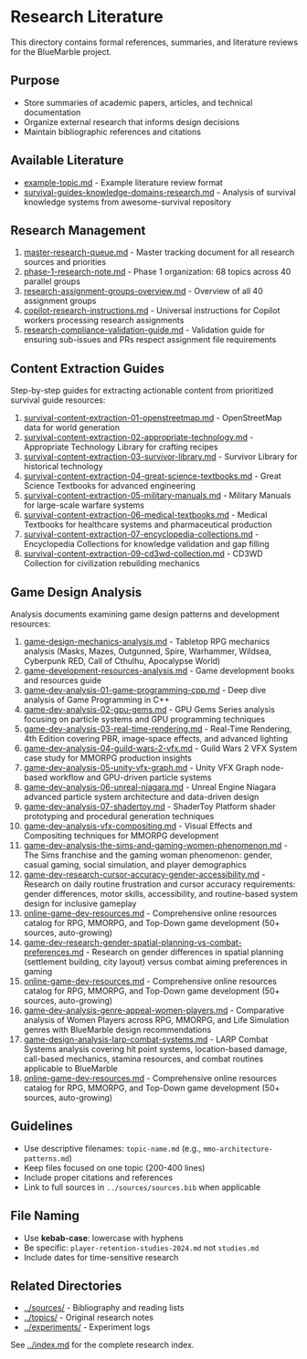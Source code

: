 # Research Literature

This directory contains formal references, summaries, and literature reviews for the BlueMarble project.

## Purpose

- Store summaries of academic papers, articles, and technical documentation
- Organize external research that informs design decisions
- Maintain bibliographic references and citations

## Available Literature

- [example-topic.md](example-topic.md) - Example literature review format
- [survival-guides-knowledge-domains-research.md](survival-guides-knowledge-domains-research.md) - Analysis of survival knowledge systems from awesome-survival repository

## Research Management

1. [master-research-queue.md](master-research-queue.md) - Master tracking document for all research sources and priorities
2. [phase-1-research-note.md](phase-1-research-note.md) - Phase 1 organization: 68 topics across 40 parallel groups
3. [research-assignment-groups-overview.md](research-assignment-groups-overview.md) - Overview of all 40 assignment groups
4. [copilot-research-instructions.md](copilot-research-instructions.md) - Universal instructions for Copilot workers processing research assignments
5. [research-compliance-validation-guide.md](research-compliance-validation-guide.md) - Validation guide for ensuring sub-issues and PRs respect assignment file requirements

## Content Extraction Guides

Step-by-step guides for extracting actionable content from prioritized survival guide resources:

1. [survival-content-extraction-01-openstreetmap.md](survival-content-extraction-01-openstreetmap.md) - OpenStreetMap data for world generation
2. [survival-content-extraction-02-appropriate-technology.md](survival-content-extraction-02-appropriate-technology.md) - Appropriate Technology Library for crafting recipes
3. [survival-content-extraction-03-survivor-library.md](survival-content-extraction-03-survivor-library.md) - Survivor Library for historical technology
4. [survival-content-extraction-04-great-science-textbooks.md](survival-content-extraction-04-great-science-textbooks.md) - Great Science Textbooks for advanced engineering
5. [survival-content-extraction-05-military-manuals.md](survival-content-extraction-05-military-manuals.md) - Military Manuals for large-scale warfare systems
6. [survival-content-extraction-06-medical-textbooks.md](survival-content-extraction-06-medical-textbooks.md) - Medical Textbooks for healthcare systems and pharmaceutical production
7. [survival-content-extraction-07-encyclopedia-collections.md](survival-content-extraction-07-encyclopedia-collections.md) - Encyclopedia Collections for knowledge validation and gap filling
9. [survival-content-extraction-09-cd3wd-collection.md](survival-content-extraction-09-cd3wd-collection.md) - CD3WD Collection for civilization rebuilding mechanics

## Game Design Analysis

Analysis documents examining game design patterns and development resources:

1. [game-design-mechanics-analysis.md](game-design-mechanics-analysis.md) - Tabletop RPG mechanics analysis (Masks, Mazes, Outgunned, Spire, Warhammer, Wildsea, Cyberpunk RED, Call of Cthulhu, Apocalypse World)
2. [game-development-resources-analysis.md](game-development-resources-analysis.md) - Game development books and resources guide
3. [game-dev-analysis-01-game-programming-cpp.md](game-dev-analysis-01-game-programming-cpp.md) - Deep dive analysis of Game Programming in C++
4. [game-dev-analysis-02-gpu-gems.md](game-dev-analysis-02-gpu-gems.md) - GPU Gems Series analysis focusing on particle systems and GPU programming techniques
5. [game-dev-analysis-03-real-time-rendering.md](game-dev-analysis-03-real-time-rendering.md) - Real-Time Rendering, 4th Edition covering PBR, image-space effects, and advanced lighting
6. [game-dev-analysis-04-guild-wars-2-vfx.md](game-dev-analysis-04-guild-wars-2-vfx.md) - Guild Wars 2 VFX System case study for MMORPG production insights
7. [game-dev-analysis-05-unity-vfx-graph.md](game-dev-analysis-05-unity-vfx-graph.md) - Unity VFX Graph node-based workflow and GPU-driven particle systems
8. [game-dev-analysis-06-unreal-niagara.md](game-dev-analysis-06-unreal-niagara.md) - Unreal Engine Niagara advanced particle system architecture and data-driven design
9. [game-dev-analysis-07-shadertoy.md](game-dev-analysis-07-shadertoy.md) - ShaderToy Platform shader prototyping and procedural generation techniques
10. [game-dev-analysis-vfx-compositing.md](game-dev-analysis-vfx-compositing.md) - Visual Effects and Compositing techniques for MMORPG development
11. [game-dev-analysis-the-sims-and-gaming-women-phenomenon.md](game-dev-analysis-the-sims-and-gaming-women-phenomenon.md) - The Sims franchise and the gaming woman phenomenon: gender, casual gaming, social simulation, and player demographics
12. [game-dev-research-cursor-accuracy-gender-accessibility.md](game-dev-research-cursor-accuracy-gender-accessibility.md) - Research on daily routine frustration and cursor accuracy requirements: gender differences, motor skills, accessibility, and routine-based system design for inclusive gameplay
13. [online-game-dev-resources.md](online-game-dev-resources.md) - Comprehensive online resources catalog for RPG, MMORPG, and Top-Down game development (50+ sources, auto-growing)
12. [game-dev-research-gender-spatial-planning-vs-combat-preferences.md](game-dev-research-gender-spatial-planning-vs-combat-preferences.md) - Research on gender differences in spatial planning (settlement building, city layout) versus combat aiming preferences in gaming
13. [online-game-dev-resources.md](online-game-dev-resources.md) - Comprehensive online resources catalog for RPG, MMORPG, and Top-Down game development (50+ sources, auto-growing)
12. [game-dev-analysis-genre-appeal-women-players.md](game-dev-analysis-genre-appeal-women-players.md) - Comparative analysis of Women Players across RPG, MMORPG, and Life Simulation genres with BlueMarble design recommendations
13. [game-design-analysis-larp-combat-systems.md](game-design-analysis-larp-combat-systems.md) - LARP Combat Systems analysis covering hit point systems, location-based damage, call-based mechanics, stamina resources, and combat routines applicable to BlueMarble
14. [online-game-dev-resources.md](online-game-dev-resources.md) - Comprehensive online resources catalog for RPG, MMORPG, and Top-Down game development (50+ sources, auto-growing)

## Guidelines

- Use descriptive filenames: `topic-name.md` (e.g., `mmo-architecture-patterns.md`)
- Keep files focused on one topic (200-400 lines)
- Include proper citations and references
- Link to full sources in `../sources/sources.bib` when applicable

## File Naming

- Use **kebab-case**: lowercase with hyphens
- Be specific: `player-retention-studies-2024.md` not `studies.md`
- Include dates for time-sensitive research

## Related Directories

- [../sources/](../sources/) - Bibliography and reading lists
- [../topics/](../topics/) - Original research notes
- [../experiments/](../experiments/) - Experiment logs

See [../index.md](../index.md) for the complete research index.
